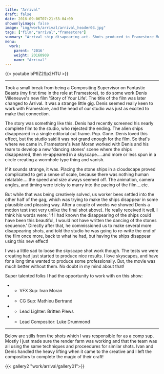 ```yaml
---
title: "Arrival"
draft: false
date: 2016-09-06T07:21:53-04:00
showonlyimage: false
image: "img/work/arrival/arrival_header03.jpg"
tags: ["film","arrival","framestore"]
summary: "Arrival ship disapearing act. Shots produced in Framestore Montreal 2016."
menu:
  work:
    parent: '2016'
    weight: 20160909
    name: "Arrival"
---
```


{{< youtube bP9Z2Sp2HTU >}}

---


Took a small break from being a Compositing Supervisor on Fantastic Beasts (my first time in the role at Framestore), to do some work  Denis Villeneuve's new film 'Story of Your Life'. The title of the film was later changed to Arrival. It was a strange little gig. Denis seemed really keen to work with Framestore, and the head of our studio was just as excited to make that connection.

The story was something like this. Denis had recently screened his nearly complete film to the studio, who rejected the ending. The alien ships disappeared in a single editorial cut frame. Pop. Gone. Denis loved this effect, but the studio said it was not grand enough for the film. So that's where we came in. Framestore's Ivan Moran worked with Denis and his team to develop a new 'dancing stones' scene where the ships disappeared, then re-appeared in a skyscape.....and more or less spun in a circle creating a wormhole type thing and vanish.

If it sounds strange, it was. Placing the stone ships in a cloudscape proved complicated to get a sense of scale, because there was nothing human relatable.....the speed and size always seemed off. The animation, camera angles, and timing were tricky to marry into the pacing of the film....etc.

But while that was being creatively solved, us worker bees settled into the other half of the gag, which was trying to make the ships disappear in some plausible and pleasing way. After a couple of weeks we showed Denis a motion test (not very unlike the final shot above). He really received it well. I think his words were: 'If I had known the disappearing of the ships could have been this beautiful, I would not have written the dancing of the stones sequence.' Directly after that, he commissioned us to make several more disappearing shots, and told the studio he was going to re-write the end of the film once more, back to what he had, but having the ships disappear using this new effect!

I was a little sad to loose the skyscape shot work though. The tests we were creating had just started to produce nice results. I love skyscapes, and have for a long time wanted to produce some professionally. But, the movie was much better without them. No doubt in my mind about that!


Super talented folks I had the opportunity to work with on this show:

  - - VFX Sup: Ivan Moran
  - - CG Sup: Mathieu Bertrand
  - - Lead Lighter: Britten Plews
  - - Lead Compositor: Luke Drummond


---
Below are stills from the shots which I was responsible for as a comp sup. Mostly I just made sure the render farm was working and that the team was all using the same techniques and proceedures for similar shots. Ivan and Denis handled the heavy lifting when it came to the creative and I left the compositors to complete the magic of their craft!

  {{< gallery2 "work/arrival/gallery01">}}
